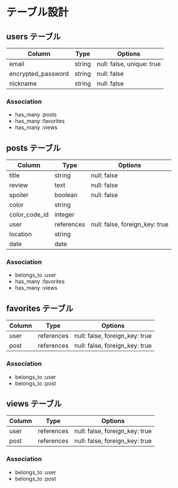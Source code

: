 # テーブル設計

## users テーブル

| Column             | Type   | Options                   |
| ------------------ | ------ | ------------------------- |
| email              | string | null: false, unique: true |
| encrypted_password | string | null: false               |
| nickname           | string | null: false               |

### Association

- has_many :posts
- has_many :favorites
- has_many :views


## posts テーブル
| Column             | Type       | Options                        |
| ------------------ | ---------- | ------------------------------ |
| title              | string     | null: false                    |
| review             | text       | null: false                    |
| spoiler            | boolean    | null: false                    | <!--ネタバレ>
| color              | string     |                                | <!--モデルで条件分岐>
| color_code_id      | integer    |                                |
| user               | references | null: false, foreign_key: true |
| location           | string     |                                |
| date               | date       |                                |

### Association

- belongs_to :user
- has_many :favorites
- has_many :views


## favorites テーブル
| Column             | Type       | Options                        |
| ------------------ | ---------- | ------------------------------ |
| user               | references | null: false, foreign_key: true |
| post               | references | null: false, foreign_key: true |

### Association

- belongs_to :user
- belongs_to :post


## views テーブル
| Column             | Type       | Options                        |
| ------------------ | ---------- | ------------------------------ |
| user               | references | null: false, foreign_key: true |
| post               | references | null: false, foreign_key: true |

### Association

- belongs_to :user
- belongs_to :post